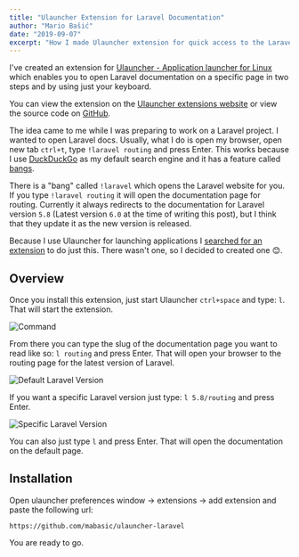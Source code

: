 ```yaml
---
title: "Ulauncher Extension for Laravel Documentation"
author: "Mario Bašić"
date: "2019-09-07"
excerpt: "How I made Ulauncher extension for quick access to the Laravel documentation."
---
```


I've created an extension for [Ulauncher - Application launcher for Linux](https://ulauncher.io/) which enables you to open Laravel documentation on a specific page in two steps and by using just your keyboard.

You can view the extension on the [Ulauncher extensions website](https://ext.ulauncher.io/-/github-mabasic-ulauncher-laravel) or view the source code on [GitHub](https://github.com/mabasic/ulauncher-laravel).

<!-- <blockquote class="twitter-tweet" data-theme="light"><p lang="en" dir="ltr">Just released <a href="https://twitter.com/UlauncherApp?ref_src=twsrc%5Etfw">@UlauncherApp</a> extension for quick access to the <a href="https://twitter.com/laravelphp?ref_src=twsrc%5Etfw">@laravelphp</a> documentation. <a href="https://t.co/Uc5kzfhKBz">https://t.co/Uc5kzfhKBz</a> <a href="https://twitter.com/hashtag/laravel?src=hash&amp;ref_src=twsrc%5Etfw">#laravel</a> <a href="https://twitter.com/hashtag/php?src=hash&amp;ref_src=twsrc%5Etfw">#php</a> <a href="https://twitter.com/hashtag/ulauncher?src=hash&amp;ref_src=twsrc%5Etfw">#ulauncher</a> <a href="https://twitter.com/hashtag/python?src=hash&amp;ref_src=twsrc%5Etfw">#python</a> <a href="https://twitter.com/hashtag/extension?src=hash&amp;ref_src=twsrc%5Etfw">#extension</a> <a href="https://twitter.com/laravelnews?ref_src=twsrc%5Etfw">@laravelnews</a></p>&mdash; Mario Bašić (@BasicMario) <a href="https://twitter.com/BasicMario/status/1170435491071746048?ref_src=twsrc%5Etfw">September 7, 2019</a></blockquote> <script async src="https://platform.twitter.com/widgets.js" charset="utf-8"></script> -->

The idea came to me while I was preparing to work on a Laravel project. I wanted to open Laravel docs. Usually, what I do is open my browser, open new tab `ctrl+t`, type `!laravel routing` and press Enter. This works because I use [DuckDuckGo](https://duckduckgo.com/) as my default search engine and it has a feature called [bangs](https://duckduckgo.com/bang).

There is a "bang" called `!laravel` which opens the Laravel website for you. If you type `!laravel routing` it will open the documentation page for routing. Currently it always redirects to the documentation for Laravel version `5.8` (Latest version `6.0` at the time of writing this post), but I think that they update it as the new version is released.

Because I use Ulauncher for launching applications I [searched for an extension](https://ext.ulauncher.io/) to do just this. There wasn't one, so I decided to created one 😊.

## Overview

Once you install this extension, just start Ulauncher `ctrl+space` and type: `l`. That will start the extension.

![Command](./images/command.png)

From there you can type the slug of the documentation page you want to read like so: `l routing` and press Enter. That will open your browser to the routing page for the latest version of Laravel.

![Default Laravel Version](./images/default.png)

If you want a specific Laravel version just type: `l 5.8/routing` and press Enter.

![Specific Laravel Version](./images/specific.png)

You can also just type `l` and press Enter. That will open the documentation on the default page.

## Installation

Open ulauncher preferences window -> extensions -> add extension and paste the following url:

```
https://github.com/mabasic/ulauncher-laravel
```

You are ready to go.